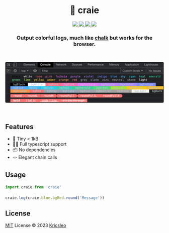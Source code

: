 <h1 align="center">🧶 craie</h1>
<p align="center">
<a href="https://www.npmjs.com/package/craie">
  <img src="https://img.shields.io/npm/v/craie?style=flat&colorA=18181B&colorB=F0DB4F" />
</a>

<a href="https://www.npmjs.com/package/craie">
  <img src="https://img.shields.io/npm/types/craie?style=flat&colorA=18181B&colorB=F0DB4F" />
</a>

<a href="https://bundlephobia.com/package/craie">
  <img src="https://img.shields.io/bundlephobia/minzip/craie?style=flat&colorA=18181B&colorB=F0DB4F" />
</a>

<a href="https://github.com/kricsleo/craie/blob/master/LICENSE">
  <img src="https://img.shields.io/github/license/kricsleo/craie.svg?style=flat&colorA=18181B&colorB=F0DB4F" />
</a>

</p>
<h3 align="center">
  Output colorful logs, much like <a href="https://github.com/chalk/chalk">chalk</a> but works for the browser.
</h3>

<br >

<p align="center">
  <img src="./screenshots/preview.png" alt="preview" style="border-radius: 4px;" />
</p>

<br >

## Features

- 🚀 Tiny < 1kB
- 💪🏻  Full typescript support
- 📦 No dependencies
- 🪢 Elegant chain calls

## Usage

```ts
import craie from 'craie'

craie.log(craie.blue.bgRed.round('Message'))
```

## License

[MIT](./LICENSE) License © 2023 [Kricsleo](https://github.com/kricsleo)
